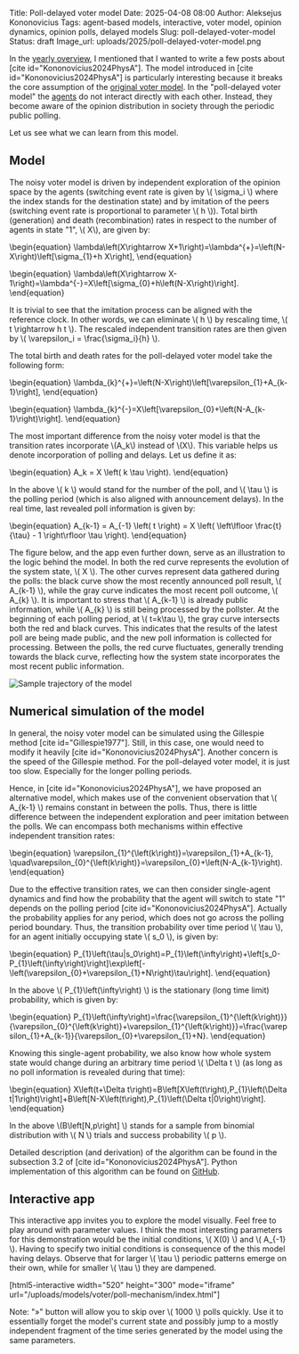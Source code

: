 Title: Poll-delayed voter model
Date: 2025-04-08 08:00
Author: Aleksejus Kononovicius
Tags: agent-based models, interactive, voter model, opinion dynamics, opinion polls, delayed models
Slug: poll-delayed-voter-model
Status: draft
Image_url: uploads/2025/poll-delayed-voter-model.png

In the [yearly overview]({filename}/articles/2025/overview-of-2024.md), I
mentioned that I wanted to write a few posts about [cite
id="Kononovicius2024PhysA"]. The model introduced in [cite
id="Kononovicius2024PhysA"] is particularly interesting because it breaks
the core assumption of the [original voter
model]({filename}/articles/2016/voter-model.md). In the "poll-delayed voter
model" the [agents](/tag/agent-based-models/) do not interact directly with
each other. Instead, they become aware of the opinion distribution in
society through the periodic public polling.

Let us see what we can learn from this model.
<!--more-->

## Model

The noisy voter model is driven by independent exploration of the opinion
space by the agents (switching event rate is given by \\\( \sigma\_i \\\)
where the index stands for the destination state) and by imitation of the
peers (switching event rate is proportional to parameter \\\( h \\\)). Total
birth (generation) and death (recombination) rates in respect to the number
of agents in state "1", \\\( X\\\), are given by:

\begin{equation}
\lambda\left(X\rightarrow X+1\right)=\lambda^{+}=\left(N-X\right)\left[\sigma\_{1}+h X\right],
\end{equation}

\begin{equation}
\lambda\left(X\rightarrow X-1\right)=\lambda^{-}=X\left[\sigma\_{0}+h\left(N-X\right)\right].
\end{equation}

It is trivial to see that the imitation process can be aligned with the
reference clock. In other words, we can eliminate \\\( h \\\) by rescaling
time, \\\( t \rightarrow h t \\\). The rescaled independent transition rates
are then given by \\\( \varepsilon\_i = \frac{\sigma\_i}{h} \\\).

The total birth and death rates for the poll-delayed voter model take the
following form:

\begin{equation}
\lambda\_{k}^{+}=\left(N-X\right)\left[\varepsilon\_{1}+A\_{k-1}\right],
\end{equation}

\begin{equation}
\lambda\_{k}^{-}=X\left[\varepsilon\_{0}+\left(N-A\_{k-1}\right)\right].
\end{equation}

The most important difference from the noisy voter model is that the
transition rates incorporate \\\(A\_k\\\) instead of \\\(X\\\). This
variable helps us denote incorporation of polling and delays. Let us define
it as:

\begin{equation}
A\_k = X \left( k \tau \right).
\end{equation}

In the above \\\( k \\\) would stand for the number of the poll, and \\\(
\tau \\\) is the polling period (which is also aligned with announcement
delays). In the real time, last revealed poll information is given by:

\begin{equation}
A\_{k-1} = A\_{-1} \left( t \right)
    = X \left( \left\lfloor \frac{t}{\tau} - 1 \right\rfloor \tau \right).
\end{equation}

The figure below, and the app even further down, serve as an illustration to
the logic behind the model. In both the red curve represents the evolution
of the system state, \\\( X \\\). The other curves represent data gathered
during the polls: the black curve show the most recently announced poll
result, \\\( A\_{k-1} \\\), while the gray curve indicates the most recent
poll outcome, \\\( A\_{k} \\\). It is important to stress that \\\( A\_{k-1}
\\\) is already public information, while \\\( A\_{k} \\\) is still being
processed by the pollster.  At the beginning of each polling period, at \\\(
t=k\tau \\\), the gray curve intersects both the red and black curves. This
indicates that the results of the latest poll are being made public, and the
new poll information is collected for processing.  Between the polls, the
red curve fluctuates, generally trending towards the black curve, reflecting
how the system state incorporates the most recent public information.

![Sample trajectory of the
model]({static}/uploads/2025/poll-delayed-voter-model.png "Sample trajectory
of the poll-delayed voter model.")

## Numerical simulation of the model

In general, the noisy voter model can be simulated using the Gillespie
method [cite id="Gillespie1977"]. Still, in this case, one would need to
modify it heavily [cite id="Kononovicius2024PhysA"]. Another concern is the
speed of the Gillespie method. For the poll-delayed voter model, it is just
too slow. Especially for the longer polling periods.

Hence, in [cite id="Kononovicius2024PhysA"], we have proposed an alternative
model, which makes use of the convenient observation that \\\( A\_{k-1} \\\)
remains constant in between the polls. Thus, there is little difference
between the independent exploration and peer imitation between the polls. We
can encompass both mechanisms within effective independent transition rates:

\begin{equation}
\varepsilon\_{1}^{\left(k\right)}=\varepsilon\_{1}+A\_{k-1},
    \quad\varepsilon\_{0}^{\left(k\right)}=\varepsilon\_{0}+\left(N-A\_{k-1}\right).
\end{equation}

Due to the effective transition rates, we can then consider single-agent
dynamics and find how the probability that the agent will switch to state
"1" depends on the polling period [cite id="Kononovicius2024PhysA"].
Actually the probability applies for any period, which does not go across
the polling period boundary. Thus, the transition probability over time
period \\\( \tau \\\), for an agent initially occupying state \\\( s\_0
\\\), is given by:

\begin{equation}
P\_{1}\left(\tau|s\_0\right)=P\_{1}\left(\infty\right)+\left[s\_0-P\_{1}\left(\infty\right)\right]\exp\left[-\left(\varepsilon\_{0}+\varepsilon\_{1}+N\right)\tau\right].
\end{equation}

In the above \\\( P\_{1}\left(\infty\right) \\\) is the stationary (long time
limit) probability, which is given by:

\begin{equation}
P\_{1}\left(\infty\right)=\frac{\varepsilon\_{1}^{\left(k\right)}}{\varepsilon\_{0}^{\left(k\right)}+\varepsilon\_{1}^{\left(k\right)}}=\frac{\varepsilon\_{1}+A\_{k-1}}{\varepsilon\_{0}+\varepsilon\_{1}+N}.
\end{equation}

Knowing this single-agent probability, we also know how whole system state
would change during an arbitrary time period \\\( \Delta t \\\) (as long as no poll
information is revealed during that time):

\begin{equation}
X\left(t+\Delta t\right)=B\left[X\left(t\right),P\_{1}\left(\Delta t|1\right)\right]+B\left[N-X\left(t\right),P\_{1}\left(\Delta t|0\right)\right].
\end{equation}

In the above \\\(B\left[N,p\right] \\\) stands for a sample from binomial
distribution with \\\( N \\\) trials and success probability \\\( p \\\).

Detailed description (and derivation) of the algorithm can be found in the
subsection 3.2 of [cite id="Kononovicius2024PhysA"]. Python implementation
of this algorithm can be found on
[GitHub](https://github.com/akononovicius/poll-delayed-noisy-voter-model/tree/main/macro_sim).

## Interactive app

This interactive app invites you to explore the model visually. Feel free to
play around with parameter values. I think the most interesting parameters
for this demonstration would be the initial conditions, \\\( X(0) \\\) and
\\\( A\_{-1} \\\). Having to specify two initial conditions is
consequence of the this model having delays. Observe that for larger
\\\( \tau \\\) periodic patterns emerge on their own, while for smaller
\\\( \tau \\\) they are dampened.

[html5-interactive width="520" height="300" mode="iframe"
url="/uploads/models/voter/poll-mechanism/index.html"]

Note: "»" button will allow you to skip over \\\( 1000 \\\) polls quickly.
Use it to essentially forget the model's current state and possibly jump to
a mostly independent fragment of the time series generated by the model
using the same parameters.
